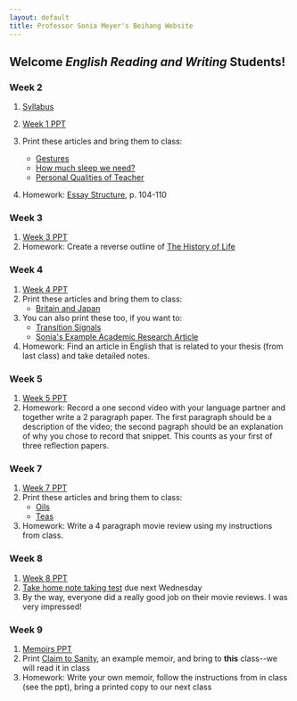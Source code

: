 ```yaml
---
layout: default
title: Professor Sonia Meyer's Beihang Website
---
```


## Welcome *English Reading and Writing* Students!



### Week 2

1. [Syllabus](https://www.dropbox.com/s/r87zq9dainn6lnn/W2-RW%20Syllabus.pdf)
3. [Week 1 PPT](https://www.dropbox.com/s/ym6w4b7pzqsunah/W2RW-Skimming.ppt)
4. Print these articles and bring them to class:
   - [Gestures](https://www.dropbox.com/s/o94tc2kyyzaq1ej/W1-Gestures.docx)
   - [How much sleep we need?](https://www.dropbox.com/s/eb2g299nhrzztte/W1-How%20much%20sleep%20we%20need.docx)
   - [Personal Qualities of Teacher](https://www.dropbox.com/s/xkf3185qmfhpe96/W1-Personal%20Quality%20of%20Teacher.docx)


4. Homework: [Essay Structure](https://www.dropbox.com/s/1o94304gopmg21g/W1-Essay%20Structure.pdf), p. 104-110

### Week 3
1. [Week 3 PPT](https://www.dropbox.com/s/vaxp5zauqmbwd24/W3RW-Scanning.ppt)
2. Homework: Create a reverse outline of [The History of Life](https://www.dropbox.com/s/0psju6geqwv0pl2/W1%E4%BD%9C%E4%B8%9A-History%20of%20Life%20on%20earth.docx)

### Week 4
1. [Week 4 PPT](https://www.dropbox.com/s/f1ymzhe38oaou5p/W4RW-Research%20Process.ppt)
2. Print these articles and bring them to class:
   - [Britain and Japan](https://www.dropbox.com/s/6oaq3n9ot406ev6/W4RW-Britain%20and%20Japan%20%28reading%20titles%29.docx)
3. You can also print these too, if you want to:
   - [Transition Signals](https://www.dropbox.com/s/k7sy2n74ygkqatv/W4RW%20Transition%20Signals.pdf)
   - [Sonia's Example Academic Research Article](https://www.dropbox.com/s/ww9fgjdx2xy6sdp/W4RW%20same-sex%20parents.pdf)
2. Homework: Find an article in English that is related to your thesis (from last class) and take detailed notes.

### Week 5
1. [Week 5 PPT](https://www.dropbox.com/s/cxe6kcam8gkjbqj/W5RW.ppt)
3. Homework: Record a one second video with your language partner and together write a 2 paragraph paper. The first paragraph should be a description of the video; the second pagraph should be an explanation of why you chose to record that snippet. This counts as your first of three reflection papers. 

### Week 7 
1. [Week 7 PPT](https://www.dropbox.com/s/myxck9utc5njz88/S14RW_WEEK%207_Reviews.ppt)
2. Print these articles and bring them to class:
   - [Oils](https://www.dropbox.com/s/in1qaby1m6c33rh/W3-Oils%20%28Note%20Taking%29.docx)   - [Teas](https://www.dropbox.com/s/7nt7hfjbq043twi/W3-Tea%20%28note%20taking%20diagram%29.docx)
3. Homework: Write a 4 paragraph movie review using my instructions from class.

### Week 8

1. [Week 8 PPT](https://www.dropbox.com/s/q16c5qcoamhosh7/S14RW_WEEK%208_NOTES.ppt)
2. [Take home note taking test](https://www.dropbox.com/s/2pe9flgf2yrqoyl/Take%20home%20test-Coffee.pdf) due next Wednesday
3. By the way, everyone did a really good job on their movie reviews. I was very impressed!

### Week 9
1. [Memoirs PPT](https://www.dropbox.com/s/cdnrnnq1thot0xn/RWW9%20Memoir.ppt)
2. Print [Claim to Sanity](https://www.dropbox.com/s/1leethnn33sdibg/Claim%20to%20Sanity-Excerpts.doc), an example memoir, and bring to **this** class--we will read it in class
3. Homework: Write your own memoir, follow the instructions from in class (see the ppt), bring a printed copy to our next class